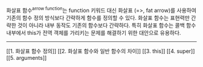 화살표 함수<sup>arrow function</sup>는 function 키워드 대신 화살표 (=>, fat arrow)를 사용하여 기존의 함수 정의 방식보다 간략하게 함수를 정의할 수 있다. 화살표 함수는 표현력만 간략한 것이 아니라 내부 동작도 기존의 함수보다 간략하다. 특히 화살표 함수는 콜백 함수 내부에서 this가 전역 객체를 가리키는 문제를 해결하기 위한 대안으로 유용하다.

---

[[1. 화살표 함수 정의]]
[[2. 화살표 함수와 일반 함수의 차이]]
[[3. this]]
[[4. super]]
[[5. arguments]]